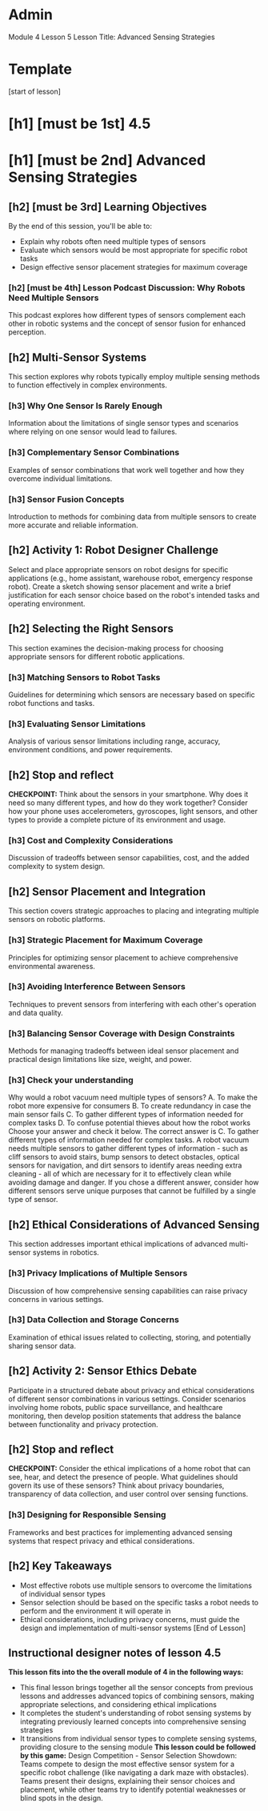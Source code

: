 
# Admin
Module 4
Lesson 5
Lesson Title: Advanced Sensing Strategies
# Template
[start of lesson]
# [h1] [must be 1st] 4.5
# [h1] [must be 2nd] Advanced Sensing Strategies
## [h2] [must be 3rd] Learning Objectives
By the end of this session, you'll be able to:
- Explain why robots often need multiple types of sensors
- Evaluate which sensors would be most appropriate for specific robot tasks
- Design effective sensor placement strategies for maximum coverage
### [h2] [must be 4th] Lesson Podcast Discussion: Why Robots Need Multiple Sensors
This podcast explores how different types of sensors complement each other in robotic systems and the concept of sensor fusion for enhanced perception.
## [h2] Multi-Sensor Systems
This section explores why robots typically employ multiple sensing methods to function effectively in complex environments.
### [h3] Why One Sensor Is Rarely Enough
Information about the limitations of single sensor types and scenarios where relying on one sensor would lead to failures.
### [h3] Complementary Sensor Combinations
Examples of sensor combinations that work well together and how they overcome individual limitations.
### [h3] Sensor Fusion Concepts
Introduction to methods for combining data from multiple sensors to create more accurate and reliable information.
## [h2] **Activity 1: Robot Designer Challenge**
Select and place appropriate sensors on robot designs for specific applications (e.g., home assistant, warehouse robot, emergency response robot). Create a sketch showing sensor placement and write a brief justification for each sensor choice based on the robot's intended tasks and operating environment.
## [h2] Selecting the Right Sensors
This section examines the decision-making process for choosing appropriate sensors for different robotic applications.
### [h3] Matching Sensors to Robot Tasks
Guidelines for determining which sensors are necessary based on specific robot functions and tasks.
### [h3] Evaluating Sensor Limitations
Analysis of various sensor limitations including range, accuracy, environment conditions, and power requirements.
## [h2] Stop and reflect

**CHECKPOINT:** Think about the sensors in your smartphone. Why does it need so many different types, and how do they work together? Consider how your phone uses accelerometers, gyroscopes, light sensors, and other types to provide a complete picture of its environment and usage.

### [h3] Cost and Complexity Considerations
Discussion of tradeoffs between sensor capabilities, cost, and the added complexity to system design.
## [h2] Sensor Placement and Integration
This section covers strategic approaches to placing and integrating multiple sensors on robotic platforms.
### [h3] Strategic Placement for Maximum Coverage
Principles for optimizing sensor placement to achieve comprehensive environmental awareness.
### [h3] Avoiding Interference Between Sensors
Techniques to prevent sensors from interfering with each other's operation and data quality.
### [h3] Balancing Sensor Coverage with Design Constraints
Methods for managing tradeoffs between ideal sensor placement and practical design limitations like size, weight, and power.
### **[h3] Check your understanding**
Why would a robot vacuum need multiple types of sensors?
A. To make the robot more expensive for consumers
B. To create redundancy in case the main sensor fails
C. To gather different types of information needed for complex tasks
D. To confuse potential thieves about how the robot works
Choose your answer and check it below.
The correct answer is C. To gather different types of information needed for complex tasks. A robot vacuum needs multiple sensors to gather different types of information - such as cliff sensors to avoid stairs, bump sensors to detect obstacles, optical sensors for navigation, and dirt sensors to identify areas needing extra cleaning - all of which are necessary for it to effectively clean while avoiding damage and danger. If you chose a different answer, consider how different sensors serve unique purposes that cannot be fulfilled by a single type of sensor.
## [h2] Ethical Considerations of Advanced Sensing
This section addresses important ethical implications of advanced multi-sensor systems in robotics.
### [h3] Privacy Implications of Multiple Sensors
Discussion of how comprehensive sensing capabilities can raise privacy concerns in various settings.
### [h3] Data Collection and Storage Concerns
Examination of ethical issues related to collecting, storing, and potentially sharing sensor data.
## [h2] **Activity 2: Sensor Ethics Debate**
Participate in a structured debate about privacy and ethical considerations of different sensor combinations in various settings. Consider scenarios involving home robots, public space surveillance, and healthcare monitoring, then develop position statements that address the balance between functionality and privacy protection.
## [h2] Stop and reflect

**CHECKPOINT:** Consider the ethical implications of a home robot that can see, hear, and detect the presence of people. What guidelines should govern its use of these sensors? Think about privacy boundaries, transparency of data collection, and user control over sensing functions.

### [h3] Designing for Responsible Sensing
Frameworks and best practices for implementing advanced sensing systems that respect privacy and ethical considerations.
## [h2] Key Takeaways
- Most effective robots use multiple sensors to overcome the limitations of individual sensor types
- Sensor selection should be based on the specific tasks a robot needs to perform and the environment it will operate in
- Ethical considerations, including privacy concerns, must guide the design and implementation of multi-sensor systems
[End of Lesson]
## Instructional designer notes of lesson 4.5
**This lesson fits into the the overall module of 4 in the following ways:**
- This final lesson brings together all the sensor concepts from previous lessons and addresses advanced topics of combining sensors, making appropriate selections, and considering ethical implications
- It completes the student's understanding of robot sensing systems by integrating previously learned concepts into comprehensive sensing strategies
- It transitions from individual sensor types to complete sensing systems, providing closure to the sensing module
**This lesson could be followed by this game:**
Design Competition - Sensor Selection Showdown: Teams compete to design the most effective sensor system for a specific robot challenge (like navigating a dark maze with obstacles). Teams present their designs, explaining their sensor choices and placement, while other teams try to identify potential weaknesses or blind spots in the design.
